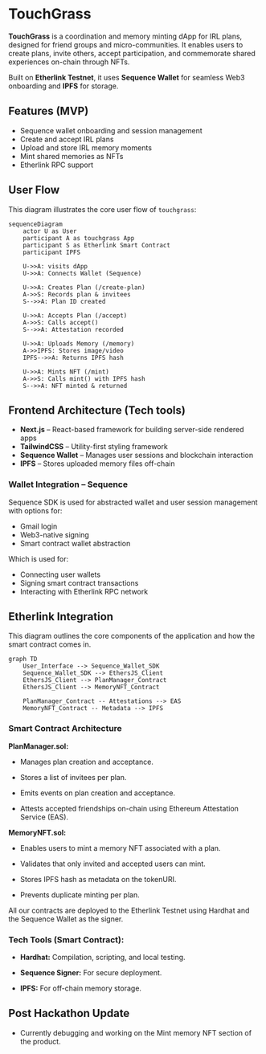 # TouchGrass

**TouchGrass** is a coordination and memory minting dApp for IRL plans, designed for friend groups and micro-communities. It enables users to create plans, invite others, accept participation, and commemorate shared experiences on-chain through NFTs.

Built on **Etherlink Testnet**, it uses **Sequence Wallet** for seamless Web3 onboarding and **IPFS** for storage.
## Features (MVP)

- Sequence wallet onboarding and session management  
- Create and accept IRL plans  
- Upload and store IRL memory moments  
- Mint shared memories as NFTs  
- Etherlink RPC support  

## User Flow

This diagram illustrates the core user flow of `touchgrass`:

 ```mermaid
 sequenceDiagram
     actor U as User
     participant A as touchgrass App
     participant S as Etherlink Smart Contract
     participant IPFS

     U->>A: visits dApp
     U->>A: Connects Wallet (Sequence)

     U->>A: Creates Plan (/create-plan)
     A->>S: Records plan & invitees
     S-->>A: Plan ID created

     U->>A: Accepts Plan (/accept)
     A->>S: Calls accept()
     S-->>A: Attestation recorded

     U->>A: Uploads Memory (/memory)
     A->>IPFS: Stores image/video
     IPFS-->>A: Returns IPFS hash

     U->>A: Mints NFT (/mint)
     A->>S: Calls mint() with IPFS hash
     S-->>A: NFT minted & returned
 ```

## Frontend Architecture (Tech tools)

- **Next.js** – React-based framework for building server-side rendered apps  
- **TailwindCSS** – Utility-first styling framework  
- **Sequence Wallet** – Manages user sessions and blockchain interaction  
- **IPFS** – Stores uploaded memory files off-chain  

### Wallet Integration – Sequence
Sequence SDK is used for abstracted wallet and user session management with options for:

- Gmail login
- Web3-native signing
- Smart contract wallet abstraction

Which is used for:

- Connecting user wallets
- Signing smart contract transactions
- Interacting with Etherlink RPC network

 
## Etherlink Integration

This diagram outlines the core components of the application and how the smart contract comes in.

```mermaid
graph TD
    User_Interface --> Sequence_Wallet_SDK
    Sequence_Wallet_SDK --> EthersJS_Client
    EthersJS_Client --> PlanManager_Contract
    EthersJS_Client --> MemoryNFT_Contract

    PlanManager_Contract -- Attestations --> EAS
    MemoryNFT_Contract -- Metadata --> IPFS
```
### Smart Contract Architecture

**PlanManager.sol:**

- Manages plan creation and acceptance.

- Stores a list of invitees per plan.

- Emits events on plan creation and acceptance.

- Attests accepted friendships on-chain using Ethereum Attestation Service (EAS).


**MemoryNFT.sol:**

- Enables users to mint a memory NFT associated with a plan.

- Validates that only invited and accepted users can mint.

- Stores IPFS hash as metadata on the tokenURI.

- Prevents duplicate minting per plan.
  

All our contracts are deployed to the Etherlink Testnet using Hardhat and the Sequence Wallet as the signer.


### Tech Tools (Smart Contract):

- **Hardhat:** Compilation, scripting, and local testing.

- **Sequence Signer:** For secure deployment.

- **IPFS:** For off-chain memory storage.
  

## Post Hackathon Update
- Currently debugging and working on the Mint memory NFT section of the product.

